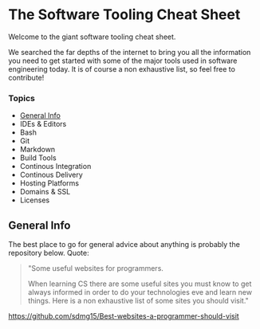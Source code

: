 # The Software Tooling Cheat Sheet

Welcome to the giant software tooling cheat sheet. 

We searched the far depths of the internet to bring you all the information you need to get started with some of the major tools used in software engineering today. It is of course a non exhaustive list, so feel free to contribute! 

### Topics

* [General Info](#general-info)
* IDEs & Editors
* Bash
* Git
* Markdown
* Build Tools
* Continous Integration
* Continous Delivery
* Hosting Platforms
* Domains & SSL
* Licenses


## <a name="general-info">General Info</a>

The best place to go for general advice about anything is probably the repository below. Quote:

> "Some useful websites for programmers.
>
> When learning CS there are some useful sites you must know to get always informed in order to do your technologies eve and learn new things. Here is a non exhaustive list of some sites you should visit."

https://github.com/sdmg15/Best-websites-a-programmer-should-visit
